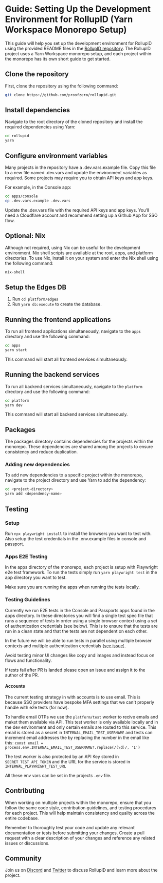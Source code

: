 # Guide: Setting Up the Development Environment for RollupID (Yarn Workspace Monorepo Setup)

This guide will help you set up the development environment for RollupID using the provided README files in the [RollupID repository](https://github.com/proofzero/rollupid). The RollupID project uses a Yarn Workspace monorepo setup, and each project within the monorepo has its own short guide to get started.

## Clone the repository

First, clone the repository using the following command:

```bash
git clone https://github.com/proofzero/rollupid.git
```

## Install dependencies

Navigate to the root directory of the cloned repository and install the required dependencies using Yarn:

```bash
cd rollupid
yarn
```

## Configure environment variables

Many projects in the repository have a .dev.vars.example file. Copy this file to a new file named .dev.vars and update the environment variables as required. Some projects may require you to obtain API keys and app keys.

For example, in the Console app:

```bash
cd apps/console
cp .dev.vars.example .dev.vars
```

Update the .dev.vars file with the required API keys and app keys. You'll need a Cloudflare account and recommend setting up a Github App for SSO flow.

## Optional: Nix

Although not required, using Nix can be useful for the development environment. Nix shell scripts are available at the root, apps, and platform directories. To use Nix, install it on your system and enter the Nix shell using the following command:

```bash
nix-shell
```

## Setup the Edges DB

1. Run `cd platform/edges`
2. Run `yarn db:execute` to create the database.

## Running the frontend applications

To run all frontend applications simultaneously, navigate to the `apps` directory and use the following command:

```bash
cd apps
yarn start
```

This command will start all frontend services simultaneously.

## Running the backend services

To run all backend services simultaneously, navigate to the `platform` directory and use the following command:

```bash
cd platform
yarn dev
```

This command will start all backend services simultaneously.

## Packages

The packages directory contains dependencies for the projects within the monorepo. These dependencies are shared among the projects to ensure consistency and reduce duplication.

### Adding new dependencies

To add new dependencies to a specific project within the monorepo, navigate to the project directory and use Yarn to add the dependency:

```bash
cd <project-directory>
yarn add <dependency-name>
```

## Testing

### Setup

Run `npx playwright install` to install the browsers you want to test with. Also setup the test credentials in the .env.example files in console and passport.

### Apps E2E Testing

In the apps directory of the monorepo, each project is setup with Playwright e2e test framework. To run the tests simply run `yarn playwright test` in the app directory you want to test.

Make sure you are running the apps when running the tests locally.

### Testing Guidelines

Currently we run E2E tests in the Console and Passports apps found in the apps directory. In these directories you will find a single test spec file that runs a sequence of tests in order using a single browser context using a set of authentication credentials (see below). This is to ensure that the tests are run in a clean state and that the tests are not dependent on each other.

In the future we will be able to run tests in parallel using multiple browser contexts and multiple authentication credentials ([see issue](https://github.com/proofzero/rollupid/issues/2123)).

Avoid testing minor UI changes like copy and images and instead focus on flows and functionality.

If tests fail after PR is landed please open an issue and assign it to the author of the PR.

#### Accounts

The current testing strategy in with accounts is to use email. This is because SSO providers have bespoke MFA settings that we can't properly handle with e2e tests (for now).

To handle email OTPs we use the `platform/test` worker to recive emails and maket them available via API. This test worker is only available locally and in the dev environment and only certain emails are routed to this service. This email is stored as a secret in `INTERNAL_EMAIL_TEST_USERNAME` and tests can increment email addresses the by replacing the number in the email like this: `const email = process.env.INTERNAL_EMAIL_TEST_USERNAME?.replace(/(\d)/, '1')`

The test worker is also protected by an API Key stored in `SECRET_TEST_API_TOKEN` and the URL for the service is stored in `INTERNAL_PLAYWRIGHT_TEST_URL`

All these env vars can be set in the projects `.env` file.

## Contributing

When working on multiple projects within the monorepo, ensure that you follow the same code style, contribution guidelines, and testing procedures for each project. This will help maintain consistency and quality across the entire codebase.

Remember to thoroughly test your code and update any relevant documentation or tests before submitting your changes. Create a pull request with a clear description of your changes and reference any related issues or discussions.

## Community

Join us on [Discord](https://discord.gg/rollupid) and [Twitter](https://twitter.com/rollupid) to discuss RollupID and learn more about the project.
